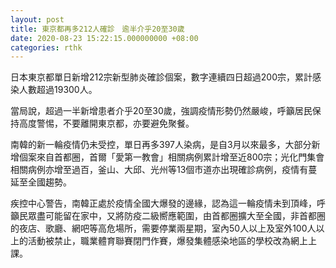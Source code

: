 ```yaml
---
layout: post
title: 東京都再多212人確診　逾半介乎20至30歲
date: 2020-08-23 15:22:15.000000000 +08:00
categories: rthk
---
```


日本東京都單日新增212宗新型肺炎確診個案，數字連續四日超過200宗，累計感染人數超過19300人。

當局說，超過一半新增患者介乎20至30歲，強調疫情形勢仍然嚴峻，呼籲居民保持高度警惕，不要離開東京都，亦要避免聚餐。

南韓的新一輪疫情仍未受控，單日再多397人染病，是自3月以來最多，大部分新增個案來自首都圈，首爾「愛第一教會」相關病例累計增至近800宗；光化門集會相關病例亦增至過百，釜山、大邱、光州等13個市道亦出現確診病例，疫情有蔓延至全國趨勢。

疾控中心警告，南韓正處於疫情全國大爆發的邊緣，認為這一輪疫情未到頂峰，呼籲民眾盡可能留在家中，又將防疫二級嚮應範圍，由首都圈擴大至全國，非首都圈的夜店、歌廳、網吧等高危場所，需要停業兩星期，室內50人以上及室外100人以上的活動被禁止，職業體育聯賽閉門作賽，爆發集體感染地區的學校改為網上上課。
